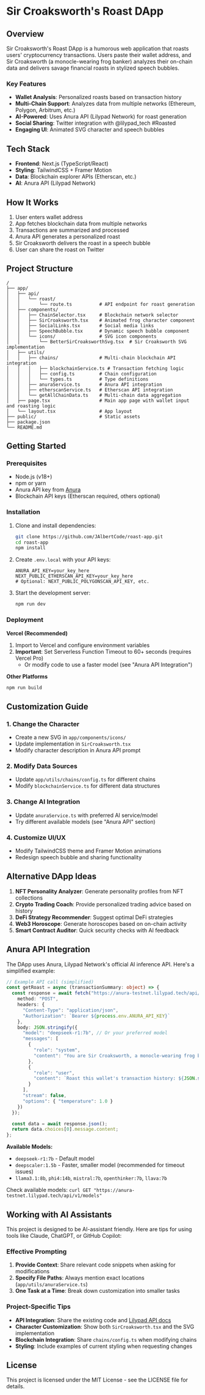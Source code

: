 # Sir Croaksworth's Roast DApp

## Overview

Sir Croaksworth's Roast DApp is a humorous web application that roasts users' cryptocurrency transactions. Users paste their wallet address, and Sir Croaksworth (a monocle-wearing frog banker) analyzes their on-chain data and delivers savage financial roasts in stylized speech bubbles.

### Key Features

- **Wallet Analysis**: Personalized roasts based on transaction history
- **Multi-Chain Support**: Analyzes data from multiple networks (Ethereum, Polygon, Arbitrum, etc.)
- **AI-Powered**: Uses Anura API (Lilypad Network) for roast generation
- **Social Sharing**: Twitter integration with @lilypad_tech #Roasted
- **Engaging UI**: Animated SVG character and speech bubbles

## Tech Stack

- **Frontend**: Next.js (TypeScript/React)
- **Styling**: TailwindCSS + Framer Motion
- **Data**: Blockchain explorer APIs (Etherscan, etc.)
- **AI**: Anura API (Lilypad Network)

## How It Works

1. User enters wallet address
2. App fetches blockchain data from multiple networks
3. Transactions are summarized and processed
4. Anura API generates a personalized roast
5. Sir Croaksworth delivers the roast in a speech bubble
6. User can share the roast on Twitter

## Project Structure

```
/
├── app/
│   ├── api/
│   │   └── roast/
│   │       └── route.ts          # API endpoint for roast generation
│   ├── components/
│   │   ├── ChainSelector.tsx     # Blockchain network selector
│   │   ├── SirCroaksworth.tsx    # Animated frog character component
│   │   ├── SocialLinks.tsx       # Social media links
│   │   ├── SpeechBubble.tsx      # Dynamic speech bubble component
│   │   └── icons/                # SVG icon components
│   │       └── BetterSirCroaksworthSvg.tsx  # Sir Croaksworth SVG implementation
│   ├── utils/
│   │   ├── chains/               # Multi-chain blockchain API integration
│   │   │   ├── blockchainService.ts # Transaction fetching logic
│   │   │   ├── config.ts         # Chain configuration
│   │   │   └── types.ts          # Type definitions
│   │   ├── anuraService.ts       # Anura API integration
│   │   ├── etherscanService.ts   # Etherscan API integration
│   │   └── getAllChainData.ts    # Multi-chain data aggregation
│   ├── page.tsx                  # Main app page with wallet input and roasting logic
│   └── layout.tsx                # App layout 
├── public/                       # Static assets
├── package.json
└── README.md
```

## Getting Started

### Prerequisites

- Node.js (v18+)
- npm or yarn
- Anura API key from [Anura](https://anura.lilypad.tech/)
- Blockchain API keys (Etherscan required, others optional)

### Installation

1. Clone and install dependencies:
   ```bash
   git clone https://github.com/JAlbertCode/roast-app.git
   cd roast-app
   npm install
   ```

2. Create `.env.local` with your API keys:
   ```
   ANURA_API_KEY=your_key_here
   NEXT_PUBLIC_ETHERSCAN_API_KEY=your_key_here
   # Optional: NEXT_PUBLIC_POLYGONSCAN_API_KEY, etc.
   ```

3. Start the development server:
   ```bash
   npm run dev
   ```

### Deployment

**Vercel (Recommended)**
1. Import to Vercel and configure environment variables 
2. **Important**: Set Serverless Function Timeout to 60+ seconds (requires Vercel Pro)
   - Or modify code to use a faster model (see "Anura API Integration")

**Other Platforms**
```bash
npm run build
```

## Customization Guide

### 1. Change the Character
- Create a new SVG in `app/components/icons/`
- Update implementation in `SirCroaksworth.tsx`
- Modify character description in Anura API prompt

### 2. Modify Data Sources
- Update `app/utils/chains/config.ts` for different chains
- Modify `blockchainService.ts` for different data structures

### 3. Change AI Integration
- Update `anuraService.ts` with preferred AI service/model
- Try different available models (see "Anura API" section)

### 4. Customize UI/UX
- Modify TailwindCSS theme and Framer Motion animations
- Redesign speech bubble and sharing functionality

## Alternative DApp Ideas

1. **NFT Personality Analyzer**: Generate personality profiles from NFT collections
2. **Crypto Trading Coach**: Provide personalized trading advice based on history
3. **DeFi Strategy Recommender**: Suggest optimal DeFi strategies 
4. **Web3 Horoscope**: Generate horoscopes based on on-chain activity
5. **Smart Contract Auditor**: Quick security checks with AI feedback

## Anura API Integration

The DApp uses Anura, Lilypad Network's official AI inference API. Here's a simplified example:

```typescript
// Example API call (simplified)
const getRoast = async (transactionSummary: object) => {
  const response = await fetch("https://anura-testnet.lilypad.tech/api/v1/chat/completions", {
    method: "POST",
    headers: {
      "Content-Type": "application/json",
      "Authorization": `Bearer ${process.env.ANURA_API_KEY}`
    },
    body: JSON.stringify({
      "model": "deepseek-r1:7b", // Or your preferred model
      "messages": [
        {
          "role": "system",
          "content": "You are Sir Croaksworth, a monocle-wearing frog banker who roasts people's crypto transactions with savage humor."
        },
        {
          "role": "user",
          "content": `Roast this wallet's transaction history: ${JSON.stringify(transactionSummary)}`
        }
      ],
      "stream": false,
      "options": { "temperature": 1.0 }
    })
  });

  const data = await response.json();
  return data.choices[0].message.content;
};
```

**Available Models:**
- `deepseek-r1:7b` - Default model
- `deepscaler:1.5b` - Faster, smaller model (recommended for timeout issues)
- `llama3.1:8b`, `phi4:14b`, `mistral:7b`, `openthinker:7b`, `llava:7b`

Check available models: `curl GET "https://anura-testnet.lilypad.tech/api/v1/models"`

## Working with AI Assistants

This project is designed to be AI-assistant friendly. Here are tips for using tools like Claude, ChatGPT, or GitHub Copilot:

### Effective Prompting

1. **Provide Context**: Share relevant code snippets when asking for modifications
2. **Specify File Paths**: Always mention exact locations (`app/utils/anuraService.ts`)
3. **One Task at a Time**: Break down customization into smaller tasks

### Project-Specific Tips

- **API Integration**: Share the existing code and [Lilypad API docs](https://docs.lilypad.tech/lilypad/developer-resources/inference-api)
- **Character Customization**: Show both `SirCroaksworth.tsx` and the SVG implementation
- **Blockchain Integration**: Share `chains/config.ts` when modifying chains
- **Styling**: Include examples of current styling when requesting changes

## License

This project is licensed under the MIT License - see the LICENSE file for details.

